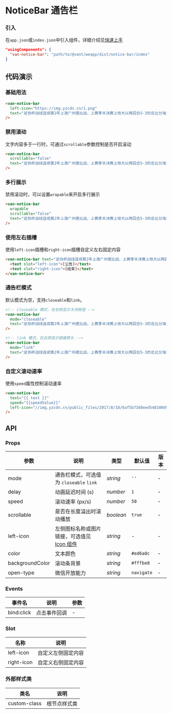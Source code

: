 # NoticeBar 通告栏

### 引入

在`app.json`或`index.json`中引入组件，详细介绍见[快速上手](#/quickstart#yin-ru-zu-jian)

```json
"usingComponents": {
  "van-notice-bar": "path/to/@vant/weapp/dist/notice-bar/index"
}
```

## 代码演示

### 基础用法

```html
<van-notice-bar
  left-icon="https://img.yzcdn.cn/1.png"
  text="足协杯战线连续第2年上演广州德比战，上赛季半决赛上恒大以两回合5-3的总比分淘汰富力。"
/>
```

### 禁用滚动
文字内容多于一行时，可通过`scrollable`参数控制是否开启滚动

```html
<van-notice-bar
  scrollable="false"
  text="足协杯战线连续第2年上演广州德比战，上赛季半决赛上恒大以两回合5-3的总比分淘汰富力。"
/>
```

### 多行展示
禁用滚动时，可以设置`wrapable`来开启多行展示

```html
<van-notice-bar
  wrapable
  scrollable="false"
  text="足协杯战线连续第2年上演广州德比战，上赛季半决赛上恒大以两回合5-3的总比分淘汰富力。"
/>
```

### 使用左右插槽
使用`left-icon`插槽和`right-icon`插槽自定义左右固定内容

```html
<van-notice-bar text="足协杯战线连续第2年上演广州德比战，上赛季半决赛上恒大以两回合5-3的总比分淘汰富力。">
  <text slot="left-icon">[公告]</text>
  <text slot="right-icon">[结束]</text>
</van-notice-bar>
```

### 通告栏模式
默认模式为空，支持`closeable`和`link`。

```html
<!-- closeable 模式，在右侧显示关闭按钮 -->
<van-notice-bar
  mode="closeable"
  text="足协杯战线连续第2年上演广州德比战，上赛季半决赛上恒大以两回合5-3的总比分淘汰富力。"
/>

<!-- link 模式，在右侧显示链接箭头 -->
<van-notice-bar
  mode="link"
  text="足协杯战线连续第2年上演广州德比战，上赛季半决赛上恒大以两回合5-3的总比分淘汰富力。"
/>
```
### 自定义滚动速率
使用`speed`属性控制滚动速率

```html
<van-notice-bar
  text="{{ text }}"
  speed="{{speedValue}}"
  left-icon="//img.yzcdn.cn/public_files/2017/8/10/6af5b7168eed548100d9041f07b7c616.png"
/>
```

## API

### Props

| 参数 | 说明 | 类型 | 默认值 | 版本 |
|-----------|-----------|-----------|-------------|-------------|
| mode | 通告栏模式，可选值为 `closeable` `link` | *string* | `''` | - |
| delay | 动画延迟时间 (s) | *number* | `1` | - |
| speed | 滚动速率 (px/s) | *number* | `50` | - |
| scrollable | 是否在长度溢出时滚动播放 | *boolean* | `true` | - |
| left-icon | 左侧图标名称或图片链接，可选值见 [Icon 组件](#/icon) | *string* | - | - |
| color | 文本颜色 | *string* | `#ed6a0c` | - |
| backgroundColor | 滚动条背景 | *string* | `#fffbe8` | - |
| open-type | 微信开放能力 | *string* | `navigate` | - |

### Events

| 事件名 | 说明 | 参数 |
|-----------|-----------|-----------|
| bind:click | 点击事件回调 | - |

### Slot

| 名称 | 说明 |
|-----------|-----------|
| left-icon | 自定义左侧固定内容 |
| right-icon | 自定义右侧固定内容 |

### 外部样式类

| 类名 | 说明 |
|-----------|-----------|
| custom-class | 根节点样式类 |
